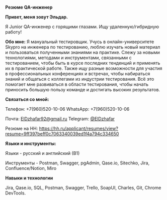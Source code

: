 **Резюме QA-инженер**

**Привет, меня зовут Эльдар.**

Я Junior QA-инженер с горящими глазами. Ищу удаленную/гибридную работу!

**Обо мне:**
Я мануальный тестировщик. Учусь в онлайн-университете Skypro на инженера по тестированию, люблю изучать новый материал и пользоваться полученными знаниями на практике. Cлежу за новыми технологиями, методами и инструментами, связанными с тестированием, чтобы быть в курсе последних тенденций и применять их в практической работе. Также ищу разные возможности для участия в профессиональных конференциях и встречах, чтобы набираться знаний и общаться с коллегами из индустрии тестирования. Всё это помогает мне развиваться в области тестирования, чтобы начать приносить большую пользу команде и достигать высоких результатов.

**Связаться со мной:**

Телефон: +7(960)520-10-06   WhatsApp: +7(960)520-10-06

Почта: ElDzhafar92@gmail.ru
Telegram: [@ElDzhafar](https://t.me/@ElDzhafar)

Резюме на  HH: https://hh.ru/applicant/resumes/view?resume=9ff397beff0c7063340039ed1f4a794c334650

**Языки и инструменты:**

Языки - русский и английский (В1)

Инструменты - Postman, Swagger, pgAdmin, Qase.io, Sitechko, Jira, Confluence/Notion, Miro

**Навыки и технологии**

Jira, Qase.io, SQL, Postman, Swagger, Trello,
SoapUI, Charles, Git, Chrome DevTools.
